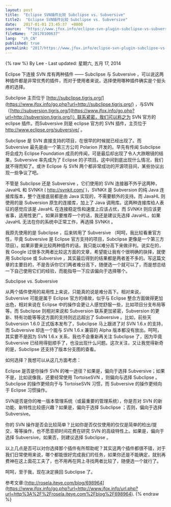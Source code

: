 ```yaml
---
layout: post
title:  "Eclipse SVN插件比较 Subclipse vs. Subversive"
title2:  "Eclipse SVN插件比较 Subclipse vs. Subversive"
date:   2017-01-01 23:45:37  +0800
source:  "https://www.jfox.info/eclipse-svn-plugin-subclipse-vs-subversive.html"
fileName:  "20170100637"
lang:  "zh_CN"
published: true
permalink: "2017/https://www.jfox.info/eclipse-svn-plugin-subclipse-vs-subversive.html"
---
```

{% raw %}
By Lee - Last updated: 星期六, 五月 17, 2014

Eclipse 下连接 SVN 库有两种插件 —— Subclipse 与 Subversive ，可以说这两种插件都是非常优秀的插件，而对于使用者来说，选择使用哪种插件确实是个挺头疼的选择。

Subclipse 主页位于 [http://subclipse.tigris.org/](https://www.jfox.info/go.php?url=http://subclipse.tigris.org/) ，与SVN（[http://subversion.tigris.org/](https://www.jfox.info/go.php?url=http://subversion.tigris.org/)）联系紧密，我们可以称之为 SVN 官方的 eclipse 插件。而Subversive 则是 eclipse 官方的 SVN 插件，主页位于 http://www.eclipse.org/subversive/ 。

Subclipse 是 SVN 直接支持的项目，在很早的时候就已经出现了。而 Subversive 最先是由一个第三方公司 Polarion 开发的。早先有传闻 Subclipse 将会成为 Eclipse Foundation 成员的传闻，可是最后却出现了令人大跌眼镜的结果，Subversive 率先成为了 Eclipse 的子项目。这中间到底出现什么情况，我们就不得而知了。或许 Eclipse 与 SVN 两个都非常成功的开源项目间，某些协议出现一些争议了吧。

不管是 Subclipse 还是 Subversive ，它们使用的 SVN 连接器不外乎这两种，JavaHL 和 SVNKit ( http://svnkit.com/ )，SVNKit 是 Subversion 的纯 Java 连接库版本，整个连接底层都是由 Java 实现的，不需要额外的支持。而 JavaHL 则使用的是 Subversion 原生的连接库，加上了 Java 调用库。这两种连接库给人表征的感觉应该是 JavaHL 在连接稳定性和速度上应该占优，而 SVNKit 则应该更省事，适用性更广。如果非要推荐一个的话，我还是建议先选择 JavaHL，如果 JavaHL 无法在你的系统中正常工作，再选择 SVNKit 。

我原先使用的是 Subclipse ，后来转用了 Subversive （呵呵，我比较看重官方性，毕竟 Subversive 是 Eclipse 官方支持的项目，Subclipse 更像是一个第三方项目）。如果非要来比较两种插件的话，我只能以难分高下来做评判。说实在的，我 Google 过很多次两者比较这方面的文章，希望能让我有个很明确的抉择，就使用 Subclipse 或 Subversive ，其实最后得到的结果都是两者差不多的。写这篇文章的主要目的，不是告诉你它们两者难分高下，随便选一个就可以了，而是想总结一下自己使用它们的经验，而能指导一下应该偏向于选择哪个。

Subclipse vs. Subversive

从两个插件使用的易用性上来说，只能真的说是难分高下。相对来说，Subversive 可能是属于 Eclipse 官方的缘故，似乎与 Eclipse 整合方面做得更加出色，相对来说在 Eclipse 中的操作会更让人感觉舒服一些，比如项目分支布局等等。而 Subclipse 则相对来说和 Subversion 联系更加紧密，Subversion 的更新、特有功能等等这方面的支持则远远超出了 Subversive 。比如，前些天 Subversion 1.6.0 正式版本发布了，Subclipse 马上跟进了对 SVN 1.6.x 的支持，而 Subversive 却连一个能与 SVN 1.6.x 兼容的 Alpha 版本都没有放出。呵呵，其实要不是因为 SVN 1.6.x 关系，我也不会重新再关注 Subclipse 了，因为毕竟 Subversive 已经用得挺顺手了，也没出现什么问题。这次关注，又让我觉得新奇的是，Subclipse 还支持了版本分支图的查看。

如何选择？我想可以从这几方面考虑：

Eclipse 是否是你操作 SVN 的唯一途径？如果是，偏向于选择 Subversive；如果不是，比如说像我，还要经常使用 TortoiseSVN ，则偏向与选择 Subclipse 。Subclipse 的操作更倾向于与 TortoiseSVN 习惯，而 Subversive 的操作更倾向于 Eclipse 习惯操作。

SVN是否是你的唯一版本管理系统（或最重要的管理系统），你是否对 SVN 的新功能、新特性比较感兴趣？如果是，偏向于选择 Subclipse ；否则，偏向于选择 Subversive。

你的 SVN 操作是否会比较简单？比如你是否仅仅使用的仅仅是简单的检出/提交，等等操作，也不愿意把时间花费在研究 SVN 的高级特性上。如果是，偏向于选择 Subversive，如果否，则建议选择 Subclipse 。

以上几点是否可以对你选择那个插件有所帮助呢？其实这两个插件都很不错，对于我们日常使用来说，哪个都能很好完成我们的任务，如果你还是不能确定，就别再费神在这上面花工夫了，也不用再在网上寻找两者比较了，随便选一个就行了。

呵呵，至于我，现在决定换回 Subclipse 了。

参考文章:[http://rosela.iteye.com/blog/698964](https://www.jfox.info/go.php?url=http://www.jfox.info/url.php?url=http%3A%2F%2Frosela.iteye.com%2Fblog%2F698964).
{% endraw %}
